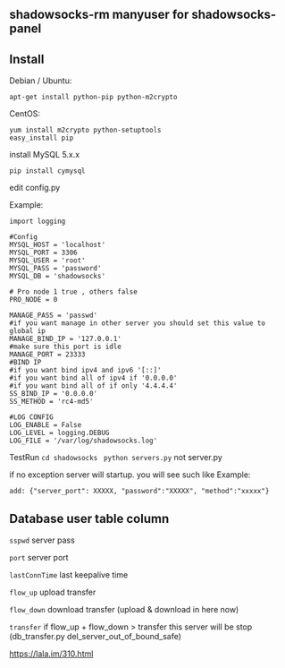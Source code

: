 shadowsocks-rm manyuser for shadowsocks-panel
----------------

Install
-------

Debian / Ubuntu:

    apt-get install python-pip python-m2crypto

CentOS:

    yum install m2crypto python-setuptools
    easy_install pip

install MySQL 5.x.x

`pip install cymysql`


edit config.py

Example:

    import logging
    
    #Config
    MYSQL_HOST = 'localhost'
    MYSQL_PORT = 3306
    MYSQL_USER = 'root'
    MYSQL_PASS = 'password'
    MYSQL_DB = 'shadowsocks'
    
    # Pro node 1 true , others false
    PRO_NODE = 0
    
    MANAGE_PASS = 'passwd'
    #if you want manage in other server you should set this value to global ip
    MANAGE_BIND_IP = '127.0.0.1'
    #make sure this port is idle
    MANAGE_PORT = 23333
    #BIND IP
    #if you want bind ipv4 and ipv6 '[::]'
    #if you want bind all of ipv4 if '0.0.0.0'
    #if you want bind all of if only '4.4.4.4'
    SS_BIND_IP = '0.0.0.0'
    SS_METHOD = 'rc4-md5'
    
    #LOG CONFIG
    LOG_ENABLE = False
    LOG_LEVEL = logging.DEBUG
    LOG_FILE = '/var/log/shadowsocks.log'


TestRun `cd shadowsocks` ` python servers.py` not server.py

if no exception server will startup. you will see such like
Example:

    add: {"server_port": XXXXX, "password":"XXXXX", "method":"xxxxx"}


Database user table column
------------------
`sspwd` server pass

`port` server port

`lastConnTime` last keepalive time

`flow_up` upload transfer

`flow_down` download transfer (upload & download in here now)

`transfer` if flow_up + flow_down > transfer this server will be stop (db_transfer.py del_server_out_of_bound_safe)

https://lala.im/310.html
